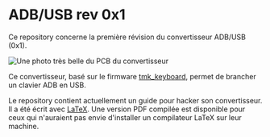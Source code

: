 # ADB/USB rev 0x1

Ce repository concerne la première révision du convertisseur ADB/USB (0x1).

![Une photo très belle du PCB du convertisseur](http://tibounise.com/img/adbusb/pcb-2560.jpg)


Ce convertisseur, basé sur le firmware [tmk_keyboard](tmk/tmk_keyboard), permet de brancher un clavier ADB en USB.

Le repository contient actuellement un guide pour hacker son convertisseur. Il a été écrit avec [LaTeX](http://www.latex-project.org). Une version PDF compilée est disponible pour ceux qui n'auraient pas envie d'installer un compilateur LaTeX sur leur machine.
